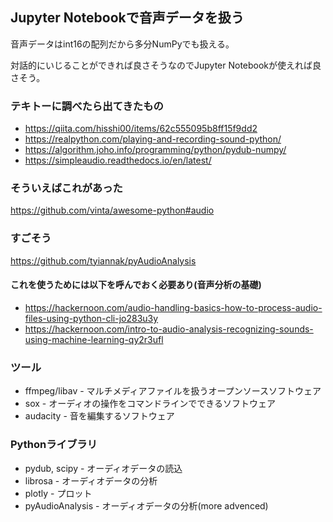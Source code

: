 ## Jupyter Notebookで音声データを扱う

音声データはint16の配列だから多分NumPyでも扱える。

対話的にいじることができれば良さそうなのでJupyter Notebookが使えれば良さそう。

### テキトーに調べたら出てきたもの

* https://qiita.com/hisshi00/items/62c555095b8ff15f9dd2
* https://realpython.com/playing-and-recording-sound-python/
* https://algorithm.joho.info/programming/python/pydub-numpy/
* https://simpleaudio.readthedocs.io/en/latest/

### そういえばこれがあった

https://github.com/vinta/awesome-python#audio

### すごそう

https://github.com/tyiannak/pyAudioAnalysis

#### これを使うためには以下を呼んでおく必要あり(音声分析の基礎)

* https://hackernoon.com/audio-handling-basics-how-to-process-audio-files-using-python-cli-jo283u3y
* https://hackernoon.com/intro-to-audio-analysis-recognizing-sounds-using-machine-learning-qy2r3ufl

### ツール

* ffmpeg/libav - マルチメディアファイルを扱うオープンソースソフトウェア
* sox - オーディオの操作をコマンドラインでできるソフトウェア
* audacity - 音を編集するソフトウェア

### Pythonライブラリ

* pydub, scipy - オーディオデータの読込
* librosa - オーディオデータの分析
* plotly - プロット
* pyAudioAnalysis - オーディオデータの分析(more advenced)
